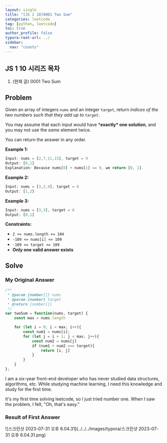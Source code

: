 ```yaml
---
layout: single
title: "[JS 1 10]0001 Two Sum"
categories: leetcode
tag: [python, leetcode]
toc: true
author_profile: false
typora-root-url: ../
sidebar:
  nav: "counts"
---
```


<nav class="cods"><h2>JS 1 10 시리즈 목차</h2><ol><li><p>(현재 글) 0001 Two Sum</p></li></ol></nav>

## Problem

Given an array of integers `nums` and an integer `target`, return *indices of the two numbers such that they add up to `target`*.

You may assume that each input would have ***exactly\* one solution**, and you may not use the *same* element twice.

You can return the answer in any order.

 

**Example 1:**

```javascript
Input: nums = [2,7,11,15], target = 9
Output: [0,1]
Explanation: Because nums[0] + nums[1] == 9, we return [0, 1].
```

**Example 2:**

```javascript
Input: nums = [3,2,4], target = 6
Output: [1,2]
```

**Example 3:**

```javascript
Input: nums = [3,3], target = 6
Output: [0,1]
```

 

**Constraints:**

- `2 <= nums.length <= 104`
- `-109 <= nums[i] <= 109`
- `-109 <= target <= 109`
- **Only one valid answer exists**



## Solve

### My Original Answer

``` javascript
/**
 * @param {number[]} nums
 * @param {number} target
 * @return {number[]}
 */
var twoSum = function(nums, target) {
    const max = nums.length

    for (let i = 0; i < max; i++){
        const num1 = nums[i];
        for (let j = i + 1; j < max; j++){
            const num2 = nums[j]
            if (num1 + num2 === target){
                return [i, j]
            }
        }
    }
};
```

I am a six-year front-end developer who has never studied data structures, algorithms, etc. While studying machine learning, I need this knowledge and study for the first time.

It's my first time solving leetcode, so I just tried number one.
When I saw the problem, I felt, "Oh, that's easy."

### Result of First Answer

![스크린샷 2023-07-31 오후 6.04.31](../../../images/typora/스크린샷 2023-07-31 오후 6.04.31.png)

